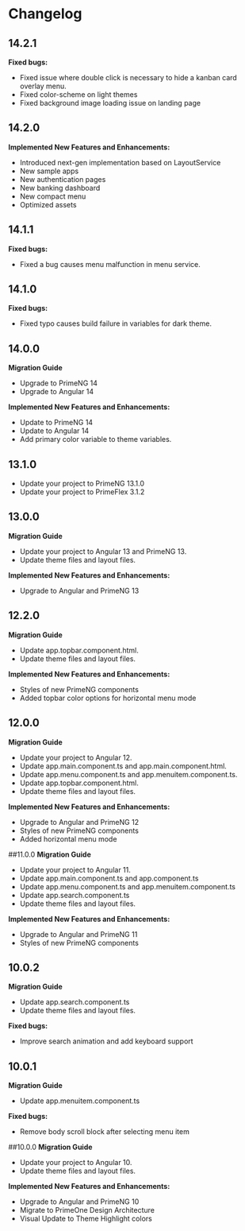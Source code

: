 # Changelog

## 14.2.1
**Fixed bugs:**
- Fixed issue where double click is necessary to hide a kanban card overlay menu.
- Fixed color-scheme on light themes
- Fixed background image loading issue on landing page

## 14.2.0
**Implemented New Features and Enhancements:**
- Introduced next-gen implementation based on LayoutService
- New sample apps
- New authentication pages
- New banking dashboard
- New compact menu
- Optimized assets

## 14.1.1
**Fixed bugs:**
- Fixed a bug causes menu malfunction in menu service.

## 14.1.0
**Fixed bugs:**

- Fixed typo causes build failure in variables for dark theme.

## 14.0.0
**Migration Guide**
- Upgrade to PrimeNG 14
- Upgrade to Angular 14
  
**Implemented New Features and Enhancements:**
- Update to PrimeNG 14
- Update to Angular 14
- Add primary color variable to theme variables.

## 13.1.0
- Update your project to PrimeNG 13.1.0
- Update your project to PrimeFlex 3.1.2

## 13.0.0
**Migration Guide**
- Update your project to Angular 13 and PrimeNG 13.
- Update theme files and layout files.

**Implemented New Features and Enhancements:**

- Upgrade to Angular and PrimeNG 13

## 12.2.0
**Migration Guide**
- Update app.topbar.component.html.
- Update theme files and layout files.

**Implemented New Features and Enhancements:**

- Styles of new PrimeNG components
- Added topbar color options for horizontal menu mode

## 12.0.0
**Migration Guide**
- Update your project to Angular 12.
- Update app.main.component.ts and app.main.component.html.
- Update app.menu.component.ts and app.menuitem.component.ts.
- Update app.topbar.component.html.
- Update theme files and layout files.

**Implemented New Features and Enhancements:**

- Upgrade to Angular and PrimeNG 12
- Styles of new PrimeNG components
- Added horizontal menu mode

##11.0.0
**Migration Guide**
- Update your project to Angular 11.
- Update app.main.component.ts and app.component.ts
- Update app.menu.component.ts and app.menuitem.component.ts
- Update app.search.component.ts
- Update theme files and layout files.

**Implemented New Features and Enhancements:**

- Upgrade to Angular and PrimeNG 11
- Styles of new PrimeNG components

## 10.0.2
**Migration Guide**
- Update app.search.component.ts
- Update theme files and layout files.

**Fixed bugs:**

- Improve search animation and add keyboard support

## 10.0.1
**Migration Guide**
- Update app.menuitem.component.ts 

**Fixed bugs:**

- Remove body scroll block after selecting menu item

##10.0.0
**Migration Guide**
- Update your project to Angular 10.
- Update theme files and layout files.

**Implemented New Features and Enhancements:**

- Upgrade to Angular and PrimeNG 10
- Migrate to PrimeOne Design Architecture
- Visual Update to Theme Highlight colors 
